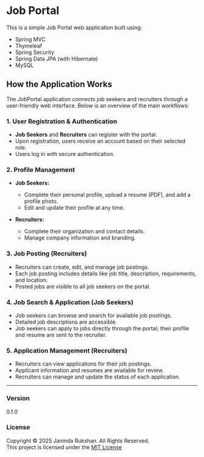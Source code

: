 # Job Portal

This is a simple Job Portal web application built using:

- Spring MVC  
- Thymeleaf  
- Spring Security  
- Spring Data JPA (with Hibernate)  
- MySQL  

## How the Application Works

The JobPortal application connects job seekers and recruiters through a user-friendly web interface. Below is an overview of the main workflows:

### 1. User Registration & Authentication

- **Job Seekers** and **Recruiters** can register with the portal.
- Upon registration, users receive an account based on their selected role.
- Users log in with secure authentication.

### 2. Profile Management

- **Job Seekers:**
    - Complete their personal profile, upload a resume (PDF), and add a profile photo.
    - Edit and update their profile at any time.

- **Recruiters:**
    - Complete their organization and contact details.
    - Manage company information and branding.

### 3. Job Posting (Recruiters)

- Recruiters can create, edit, and manage job postings.
- Each job posting includes details like job title, description, requirements, and location.
- Posted jobs are visible to all job seekers on the portal.

### 4. Job Search & Application (Job Seekers)

- Job seekers can browse and search for available job postings.
- Detailed job descriptions are accessible.
- Job seekers can apply to jobs directly through the portal; their profile and resume are sent to the recruiter.

### 5. Application Management (Recruiters)

- Recruiters can view applications for their job postings.
- Applicant information and resumes are available for review.
- Recruiters can manage and update the status of each application.

---

### Version
0.1.0

### License
Copyright &copy; 2025 Janinda Rukshan. All Rights Reserved.  
This project is licensed under the [MIT License](LICENSE.txt)


